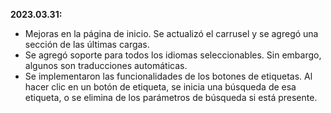 **2023.03.31:**
* Mejoras en la página de inicio. Se actualizó el carrusel y se agregó una sección de las últimas cargas.
* Se agregó soporte para todos los idiomas seleccionables. Sin embargo, algunos son traducciones automáticas.
* Se implementaron las funcionalidades de los botones de etiquetas. Al hacer clic en un botón de etiqueta, se inicia una búsqueda de esa etiqueta, o se elimina de los parámetros de búsqueda si está presente.